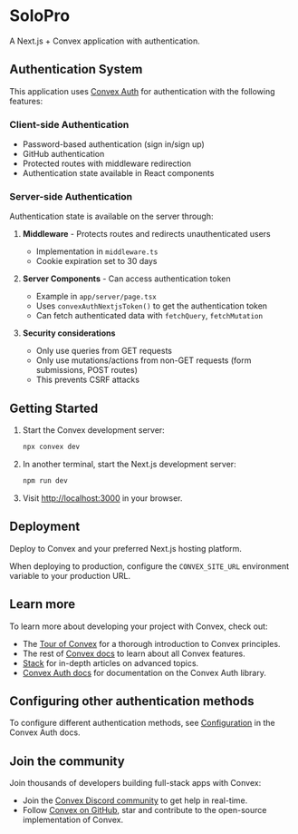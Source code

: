 # SoloPro

A Next.js + Convex application with authentication.

## Authentication System

This application uses [Convex Auth](https://labs.convex.dev/auth) for authentication with the following features:

### Client-side Authentication

- Password-based authentication (sign in/sign up)
- GitHub authentication
- Protected routes with middleware redirection
- Authentication state available in React components

### Server-side Authentication

Authentication state is available on the server through:

1. **Middleware** - Protects routes and redirects unauthenticated users
   - Implementation in `middleware.ts`
   - Cookie expiration set to 30 days

2. **Server Components** - Can access authentication token
   - Example in `app/server/page.tsx`
   - Uses `convexAuthNextjsToken()` to get the authentication token
   - Can fetch authenticated data with `fetchQuery`, `fetchMutation`

3. **Security considerations**
   - Only use queries from GET requests
   - Only use mutations/actions from non-GET requests (form submissions, POST routes)
   - This prevents CSRF attacks

## Getting Started

1. Start the Convex development server:
   ```bash
   npx convex dev
   ```

2. In another terminal, start the Next.js development server:
   ```bash
   npm run dev
   ```

3. Visit [http://localhost:3000](http://localhost:3000) in your browser.

## Deployment

Deploy to Convex and your preferred Next.js hosting platform.

When deploying to production, configure the `CONVEX_SITE_URL` environment variable to your production URL.

## Learn more

To learn more about developing your project with Convex, check out:

- The [Tour of Convex](https://docs.convex.dev/get-started) for a thorough introduction to Convex principles.
- The rest of [Convex docs](https://docs.convex.dev/) to learn about all Convex features.
- [Stack](https://stack.convex.dev/) for in-depth articles on advanced topics.
- [Convex Auth docs](https://labs.convex.dev/auth) for documentation on the Convex Auth library.

## Configuring other authentication methods

To configure different authentication methods, see [Configuration](https://labs.convex.dev/auth/config) in the Convex Auth docs.

## Join the community

Join thousands of developers building full-stack apps with Convex:

- Join the [Convex Discord community](https://convex.dev/community) to get help in real-time.
- Follow [Convex on GitHub](https://github.com/get-convex/), star and contribute to the open-source implementation of Convex.
